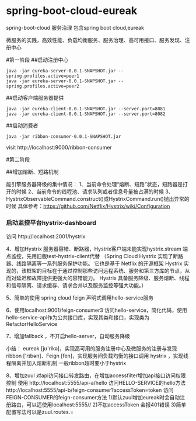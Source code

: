 # spring-boot-cloud-eureak
spring-boot-cloud    服务治理 包含spring boot cloud,eureak

微服务的实践，高效性能、负载均衡服务、服务治理、高可用接口、服务发现、注册中心

#第一阶段
##启动注册中心
```
java -jar eureka-server-0.0.1-SNAPSHOT.jar --spring.profiles.active=peer1
java -jar eureka-server-0.0.1-SNAPSHOT.jar --spring.profiles.active=peer2
```

##启动客户端服务器提供
```
java -jar eureka-client-0.0.1-SNAPSHOT.jar --server.port=8081
java -jar eureka-client-0.0.1-SNAPSHOT.jar --server.port=8082
```

##启动消费者
```
java -jar ribbon-consumer-0.0.1-SNAPSHOT.jar
```

visit http://localhost:9000/ribbon-consumer


#第二阶段

##增加熔断、短路机制

能引擎服务器降级的集中情况：
1、当前命令处理“熔断、短路”状态，短路器是打开的时候
2、当前命令的线程池、请求队列或者信息号量被占满的时候
3、HystrixObservableCommand.construct()或HystrixCommand.run()抛出异常的时候
具体参考：https://github.com/Netflix/Hystrix/wiki/Configuration

### 启动监控平台hystrix-dashboard 

访问 http://localhost:2001/hystrix

4、增加Hystrix 服务器容错、断路器，Hystrix客户端未能实现hystrix.stream 端点监控，先用旧版test-hystrix-client代替
（Spring Cloud Hystrix 实现了断路器、线路隔离等一系列服务保护功能。
它也是基于 Netflix 的开源框架 Hystrix 实现的，该框架的目标在于通过控制那些访问远程系统、服务和第三方库的节点，从而对延迟和故障提供更强大的容错能力。
Hystrix 具备服务降级、服务熔断、线程和信号隔离、请求缓存、请求合并以及服务监控等强大功能。）

5、简单的使用 spring cloud feign 声明式调用hello-service服务 

6、使用localhost:9001/feign-consumer3 访问hello-service，简化代码，使用hello-service-api作为公共接口库，实现其类和接口，实现类为RefactorHelloService

7、增加fallback ，不开启hello-server，自动服务降级

小结：
      eureak [jʊ'rikə]，实现高可用的服务注册中心及微服务的注册与发现
      ribbon  ['rɪbən]、Feign  [fen]，实现服务间负载均衡的接口调用
      hystrix ，实现线程隔离并加入熔断机制
      一般ribbon超时要小于hystrix

8、增加zuul 对api访问接口转发路由，在增加accessfilter增加api接口访问权限控制
   使用
        http://localhost:5555/api-a/hello 访问HELLO-SERVICE的hello方法
        http://localhost:5555/api-b/feign-consumer?accessToken=token 访问FEIGN-CONSUMER的feign-consumer方法
   1)默认zuul增加eureak时会自动注册路由，可以适使用localhost:5555/<service-name>/<function-name>
   2)不加accessToken 会报401错误
   3)简单配置写法可以是zuul.routes.<serviceId>=<path>